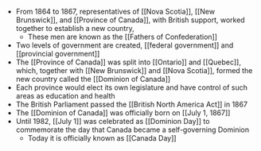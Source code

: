- From 1864 to 1867, representatives of [[Nova Scotia]], [[New Brunswick]], and [[Province of Canada]], with British support, worked together to establish a new country,
	- These men are known as the [[Fathers of Confederation]]
- Two levels of government are created, [[federal government]] and [[provincial government]]
- The [[Province of Canada]] was split into [[Ontario]] and [[Quebec]], which, together with [[New Brunswick]] and [[Nova Scotia]], formed the new country called the [[Dominion of Canada]]
- Each province would elect its own legislature and have control of such areas as education and health
- The British Parliament passed the [[British North America Act]] in 1867
- The [[Dominion of Canada]] was officially born on [[July 1, 1867]]
- Until 1982, [[July 1]] was celebrated as [[Dominion Day]] to commemorate the day that Canada became a self-governing Dominion
	- Today it is officially known as [[Canada Day]]